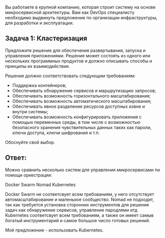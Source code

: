
Вы работаете в крупной компанию, которая строит систему на основе микросервисной архитектуры.
Вам как DevOps специалисту необходимо выдвинуть предложение по организации инфраструктуры, для разработки и эксплуатации.

## Задача 1: Кластеризация

Предложите решение для обеспечения развертывания, запуска и управления приложениями.
Решение может состоять из одного или нескольких программных продуктов и должно описывать способы и принципы их взаимодействия.

Решение должно соответствовать следующим требованиям:
- Поддержка контейнеров;
- Обеспечивать обнаружение сервисов и маршрутизацию запросов;
- Обеспечивать возможность горизонтального масштабирования;
- Обеспечивать возможность автоматического масштабирования;
- Обеспечивать явное разделение ресурсов доступных извне и внутри системы;
- Обеспечивать возможность конфигурировать приложения с помощью переменных среды, в том числе с возможностью безопасного хранения чувствительных данных таких как пароли, ключи доступа, ключи шифрования и т.п.

Обоснуйте свой выбор.

## Ответ:
Можно сравнить несколько систем для управления микросервисами пи помощи оркестрации:

Docker Swarm 
Nomad
Kubernetes 

Docker Swarm  не соответсвует всем требованиям, у него отсутствует автомасштабирование и маленькое сообщество.
Nomad не подходит, так как требуется установка сторонних инструментов для решения задач как обнаружение сервисов, управление  пародлями итд
Kubernetes соответсвует всем требованиям, а также  он имеет самыв богатый инструментарий и самое большое число готовых решений.

Моё предложение - использовать Kubernetes.
